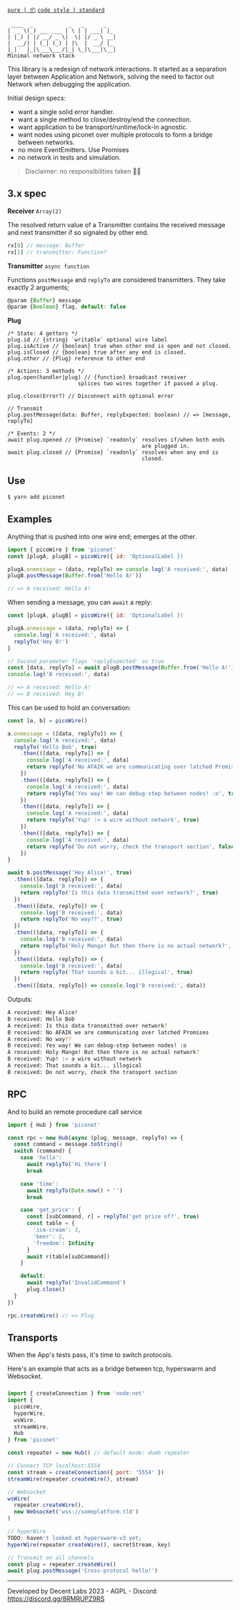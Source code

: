 [`pure | 📦`](https://github.com/telamon/create-pure)
[`code style | standard`](https://standardjs.com/)
```ascii
 ____  _           _   _      _
|  _ \(_) ___ ___ | \ | | ___| |_
| |_) | |/ __/ _ \|  \| |/ _ \ __|
|  __/| | (_| (_) | |\  |  __/ |_
|_|   |_|\___\___/|_| \_|\___|\__|
Minimal network stack
```

This library is a redesign of network interactions.
It started as a separation layer between Application and Network,
solving the need to factor out Network when debugging
the application.

Initial design specs:

- want a single solid error handler.
- want a single method to close/destroy/end the connection.
- want application to be transport/runtime/lock-in agnostic.
- want nodes using piconet over multiple protocols to form a bridge between networks.
- no more EventEmitters. Use Promises
- no network in tests and simulation.

> Disclaimer: no responsibilities taken 🦶🔫

## 3.x spec

**Receiver** `Array(2)`

The resolved return value of a Transmitter
contains the received message and next transmitter if so signaled by other end.
```js
rx[0] // message: Buffer
rx[1] // transmitter: Function?
```

**Transmitter** `async function`

Functions `postMessage` and `replyTo` are considered transmitters.
They take exactly 2 arguments;

```js
@param {Buffer} message
@param {Boolean} flag, default: false
```

**Plug**
```
/* State: 4 getters */
plug.id // {string} `writable` optional wire label
plug.isActive // {boolean} true when other end is open and not closed.
plug.isClosed // {boolean} true after any end is closed.
plug.other // {Plug} reference to other end

/* Actions: 3 methods */
plug.open(handler|plug) // {function} broadcast receiver
                      splices two wires together if passed a plug.

plug.close(Error?) // Disconnect with optional error

// Transmit
plug.postMessage(data: Buffer, replyExpected: boolean) // => [message, replyTo]

/* Events: 2 */
await plug.opened // {Promise} `readonly` resolves if/when both ends
                                          are plugged in.
await plug.closed // {Promise} `readonly` resolves when any end is
                                          closed.
```

## Use

```bash
$ yarn add piconet
```

## Examples

Anything that is pushed into one wire end; emerges at the other.
```js
import { picoWire } from 'piconet'
const [plugA, plugB] = picoWire({ id: 'OptionalLabel })

plugA.onmessage = (data, replyTo) => console.log('A received:', data)
plugB.postMessage(Buffer.from('Hello A!'))

// => A received: Hello A!
```

When sending a message, you can `await` a reply:
```js
const [plugA, plugB] = picoWire({ id: 'OptionalLabel })

plugA.onmessage = (data, replyTo) => {
  console.log('A received:', data)
  replyTo('Hey B!')
}

// Second parameter flags 'replyExpected' as true
const [data, replyTo] = await plugB.postMessage(Buffer.from('Hello A!'), true)
console.log('B received:', data)

// => A received: Hello A!
// => B received: Hey B!
```

This can be used to hold an conversation:
```js
const [a, b] = picoWire()

a.onmessage = ([data, replyTo]) => {
  console.log('A received:', data)
  replyTo('Hello Bob', true)
    .then(([data, replyTo]) => {
      console.log('A received:', data)
      return replyTo('No AFAIK we are communicating over latched Promises', true)
    })
    .then(([data, replyTo]) => {
      console.log('A received:', data)
      return replyTo('Yes way! We can debug-step between nodes! :o', true)
    })
    .then(([data, replyTo]) => {
      console.log('A received:', data)
      return replyTo('Yup! :> a wire without network', true)
    })
    .then(([data, replyTo]) => {
      console.log('A received:', data)
      return replyTo('Do not worry, check the transport section', false)
    })
}

await b.postMessage('Hey Alice!', true)
  .then(([data, replyTo]) => {
    console.log('B received:', data)
    return replyTo('Is this data transmitted over network?', true)
  })
  .then(([data, replyTo]) => {
    console.log('B received:', data)
    return replyTo('No way??', true)
  })
  .then(([data, replyTo]) => {
    console.log('B received:', data)
    return replyTo('Holy Mango! But then there is no actual network?', true)
  })
  .then(([data, replyTo]) => {
    console.log('B received:', data)
    return replyTo('That sounds a bit... illogical', true)
  })
  .then(([data, replyTo]) => console.log('B received:', data))
```

Outputs:
```bash
A received: Hey Alice!
B received: Hello Bob
A received: Is this data transmitted over network?
B received: No AFAIK we are communicating over latched Promises
A received: No way??
B received: Yes way! We can debug-step between nodes! :o
A received: Holy Mango! But then there is no actual network?
B received: Yup! :> a wire without network
A received: That sounds a bit... illogical
B received: Do not worry, check the transport section
```

## RPC
And to build an remote procedure call service

```js
import { Hub } from 'piconet'

const rpc = new Hub(async (plug, message, replyTo) => {
  const command = message.toString()
  switch (command) {
    case 'hello':
      await replyTo('Hi there')
      break

    case 'time':
      await replyTo(Date.now() + '')
      break

    case 'get_price': {
      const [subCommand, r] = replyTo('get price of?', true)
      const table = {
        'ice-cream': 3,
        'beer': 2,
        'freedom': Infinity
      }
      await r(table[subCommand])
    }

    default:
      await replyTo('InvalidCommand')
      plug.close()
  }
})

rpc.createWire() // => Plug
```

## Transports
When the App's tests pass,
it's time to switch protocols.

Here's an example that acts as a bridge between
tcp, hyperswarm and Websocket.
###

```js
import { createConnection } from 'node:net'
import {
  picoWire,
  hyperWire,
  wsWire,
  streamWire,
  Hub
} from 'piconet'

const repeater = new Hub() // default mode: dumb repeater

// Connect TCP localhost:5554
const stream = createConnection({ port: '5554' })
streamWire(repeater.createWire(), stream)

// Websocket
wsWire(
  repeater.createWire(),
  new Websocket('wss://someplatform.tld')
)

// hyperWire
TODO: haven't looked at hyperswarm-v3 yet;
hyperWire(repeater.createWire(), secretStream, key)

// Transmit on all channels
const plug = repeater.createWire()
await plug.postMessage('Cross-protocol hello!')
```
---

Developed by Decent Labs 2023 - AGPL - Discord:  https://discord.gg/8RMRUPZ9RS
